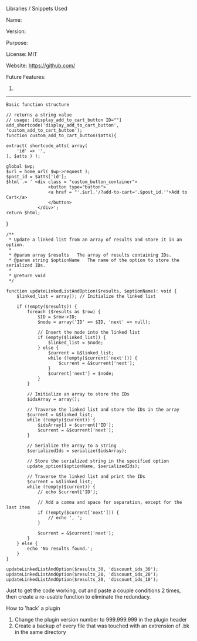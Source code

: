 
  Libraries / Snippets Used

  Name: 

  Version: 

  Purpose: 

  License: MIT

  Website: https://github.com/
  




  Future Features:
  
  1. 




-----------------------

	Basic function structure

	// returns a string value
	// usage: [display_add_to_cart_button ID=""]
	add_shortcode('display_add_to_cart_button', 'custom_add_to_cart_button');
	function custom_add_to_cart_button($atts){
	
	extract( shortcode_atts( array(
        'id' => '',
    ), $atts ) );
	
	global $wp;
	$url = home_url( $wp->request );
	$post_id = $atts['id'];
	$html .= ' <div class = "custom_button_container">
					<button type="button">
					<a href = "'.$url.'/?add-to-cart='.$post_id.'">Add to Cart</a>
					</button>
				</div>';
	return $html;
}


	/**
	 * Update a linked list from an array of results and store it in an option.
	 *
	 * @param array $results   The array of results containing IDs.
	 * @param string $optionName   The name of the option to store the serialized IDs.
	 *
	 * @return void
	 */
	
	function updateLinkedListAndOption($results, $optionName): void {
	    $linked_list = array(); // Initialize the linked list
	
	    if (!empty($results)) {
	        foreach ($results as $row) {
	            $ID = $row->ID;
	            $node = array('ID' => $ID, 'next' => null);
	
	            // Insert the node into the linked list
	            if (empty($linked_list)) {
	                $linked_list = $node;
	            } else {
	                $current = &$linked_list;
	                while (!empty($current['next'])) {
	                    $current = &$current['next'];
	                }
	                $current['next'] = $node;
	            }
	        }
	
	        // Initialize an array to store the IDs
	        $idsArray = array();
	
	        // Traverse the linked list and store the IDs in the array
	        $current = &$linked_list;
	        while (!empty($current)) {
	            $idsArray[] = $current['ID'];
	            $current = &$current['next'];
	        }
	
	        // Serialize the array to a string
	        $serializedIds = serialize($idsArray);
	
	        // Store the serialized string in the specified option
	        update_option($optionName, $serializedIds);
	
	        // Traverse the linked list and print the IDs
	        $current = &$linked_list;
	        while (!empty($current)) {
	            // echo $current['ID'];
	
	            // Add a comma and space for separation, except for the last item
	            if (!empty($current['next'])) {
	                // echo ', ';
	            }
	
	            $current = &$current['next'];
	        }
	    } else {
	        echo 'No results found.';
	    }
	}
	
	updateLinkedListAndOption($results_30, 'discount_ids_30');
	updateLinkedListAndOption($results_20, 'discount_ids_20');
	updateLinkedListAndOption($results_20, 'discount_ids_10');



Just to get the code working, cut and paste a couple conditions 2 times, then create a re-usable function to eliminate the redundacy.


How to 'hack' a plugin

1. Change the plugin version number to 999.999.999 in the plugin header 
2. Create a backup of every file that was touched with an extrension of .bk in the same directory
